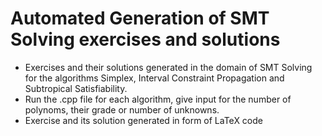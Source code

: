 # Automated Generation of SMT Solving exercises and solutions

- Exercises and their solutions generated in the domain of SMT Solving for the algorithms Simplex, Interval Constraint Propagation and Subtropical Satisfiability.
- Run the .cpp file for each algorithm, give input for the number of polynoms, their grade or number of unknowns.
- Exercise and its solution generated in form of LaTeX code


